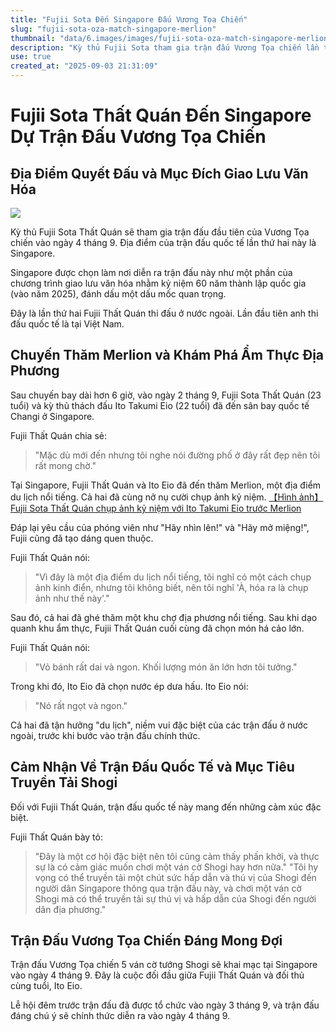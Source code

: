 ```yaml
---
title: "Fujii Sota Đến Singapore Đấu Vương Tọa Chiến"
slug: "fujii-sota-oza-match-singapore-merlion"
thumbnail: "data/6.images/images/fujii-sota-oza-match-singapore-merlion.webp"
description: "Kỳ thủ Fujii Sota tham gia trận đấu Vương Tọa chiến lần thứ hai ở nước ngoài tại Singapore. Anh đã cùng đối thủ Ito Takumi tham quan Merlion và chợ địa phương trước trận đấu lớn."
use: true
created_at: "2025-09-03 21:31:09"
---
```


# Fujii Sota Thất Quán Đến Singapore Dự Trận Đấu Vương Tọa Chiến

## Địa Điểm Quyết Đấu và Mục Đích Giao Lưu Văn Hóa

![](/images/20250903-01025894-fnnprimev-000-1-view.webp)

Kỳ thủ Fujii Sota Thất Quán sẽ tham gia trận đấu đầu tiên của Vương Tọa chiến vào ngày 4 tháng 9. Địa điểm của trận đấu quốc tế lần thứ hai này là Singapore.

Singapore được chọn làm nơi diễn ra trận đấu này như một phần của chương trình giao lưu văn hóa nhằm kỷ niệm 60 năm thành lập quốc gia (vào năm 2025), đánh dấu một dấu mốc quan trọng.

Đây là lần thứ hai Fujii Thất Quán thi đấu ở nước ngoài. Lần đầu tiên anh thi đấu quốc tế là tại Việt Nam.

## Chuyến Thăm Merlion và Khám Phá Ẩm Thực Địa Phương

Sau chuyến bay dài hơn 6 giờ, vào ngày 2 tháng 9, Fujii Sota Thất Quán (23 tuổi) và kỳ thủ thách đấu Ito Takumi Eio (22 tuổi) đã đến sân bay quốc tế Changi ở Singapore.

Fujii Thất Quán chia sẻ:
> "Mặc dù mới đến nhưng tôi nghe nói đường phố ở đây rất đẹp nên tôi rất mong chờ."

Tại Singapore, Fujii Thất Quán và Ito Eio đã đến thăm Merlion, một địa điểm du lịch nổi tiếng. Cả hai đã cùng nở nụ cười chụp ảnh kỷ niệm.
[【Hình ảnh】Fujii Sota Thất Quán chụp ảnh kỷ niệm với Ito Takumi Eio trước Merlion](https://www.fnn.jp/articles/gallery/925894?utm_source=headlines.yahoo.co.jp&utm_medium=referral&utm_campaign=partnerLink&image=2)

Đáp lại yêu cầu của phóng viên như "Hãy nhìn lên!" và "Hãy mở miệng!", Fujii cũng đã tạo dáng quen thuộc.

Fujii Thất Quán nói:
> "Vì đây là một địa điểm du lịch nổi tiếng, tôi nghĩ có một cách chụp ảnh kinh điển, nhưng tôi không biết, nên tôi nghĩ 'À, hóa ra là chụp ảnh như thế này'."

Sau đó, cả hai đã ghé thăm một khu chợ địa phương nổi tiếng. Sau khi dạo quanh khu ẩm thực, Fujii Thất Quán cuối cùng đã chọn món há cảo lớn.

Fujii Thất Quán nói:
> "Vỏ bánh rất dai và ngon. Khối lượng món ăn lớn hơn tôi tưởng."

Trong khi đó, Ito Eio đã chọn nước ép dưa hấu.
Ito Eio nói:
> "Nó rất ngọt và ngon."

Cả hai đã tận hưởng "du lịch", niềm vui đặc biệt của các trận đấu ở nước ngoài, trước khi bước vào trận đấu chính thức.

## Cảm Nhận Về Trận Đấu Quốc Tế và Mục Tiêu Truyền Tải Shogi

Đối với Fujii Thất Quán, trận đấu quốc tế này mang đến những cảm xúc đặc biệt.

Fujii Thất Quán bày tỏ:
> "Đây là một cơ hội đặc biệt nên tôi cũng cảm thấy phấn khởi, và thực sự là có cảm giác muốn chơi một ván cờ Shogi hay hơn nữa."
> "Tôi hy vọng có thể truyền tải một chút sức hấp dẫn và thú vị của Shogi đến người dân Singapore thông qua trận đấu này, và chơi một ván cờ Shogi mà có thể truyền tải sự thú vị và hấp dẫn của Shogi đến người dân địa phương."

## Trận Đấu Vương Tọa Chiến Đáng Mong Đợi

Trận đấu Vương Tọa chiến 5 ván cờ tướng Shogi sẽ khai mạc tại Singapore vào ngày 4 tháng 9. Đây là cuộc đối đầu giữa Fujii Thất Quán và đối thủ cùng tuổi, Ito Eio.

Lễ hội đêm trước trận đấu đã được tổ chức vào ngày 3 tháng 9, và trận đấu đáng chú ý sẽ chính thức diễn ra vào ngày 4 tháng 9.